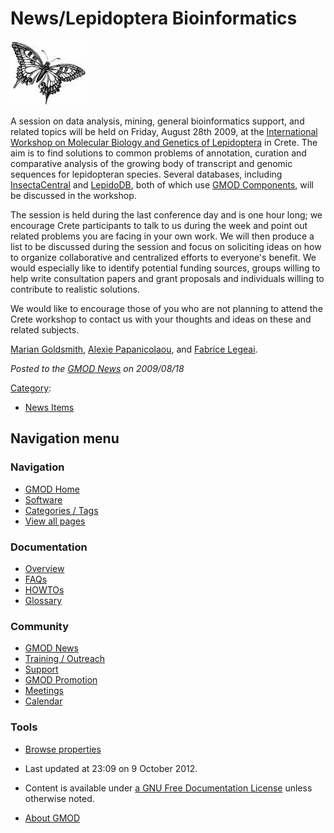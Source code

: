



<span id="top"></span>




# <span dir="auto">News/Lepidoptera Bioinformatics</span>











<a href="http://bio.demokritos.gr/leps/leps.htm" rel="nofollow"
title="International Workshop on Molecular Biology and Genetics of Lepidoptera"><img
src="https://raw.githubusercontent.com/GMOD/gmod.github.io/main/mediawiki/images/5/55/Butterfly1.jpg" width="120"
height="103"
alt="International Workshop on Molecular Biology and Genetics of Lepidoptera" /></a>



A session on data analysis, mining, general bioinformatics support, and
related topics will be held on Friday, August 28th 2009, at the
<a href="http://bio.demokritos.gr/leps/leps.htm" class="external text"
rel="nofollow">International Workshop on Molecular Biology and Genetics
of Lepidoptera</a> in Crete. The aim is to find solutions to common
problems of annotation, curation and comparative analysis of the growing
body of transcript and genomic sequences for lepidopteran species.
Several databases, including
<a href="http://insectacentral.org" class="external text"
rel="nofollow">InsectaCentral</a> and
<a href="http://www.inra.fr/lepidodb" class="external text"
rel="nofollow">LepidoDB</a>, both of which use [GMOD
Components](../GMOD_Components "GMOD Components"), will be discussed in
the workshop.

The session is held during the last conference day and is one hour long;
we encourage Crete participants to talk to us during the week and point
out related problems you are facing in your own work. We will then
produce a list to be discussed during the session and focus on
soliciting ideas on how to organize collaborative and centralized
efforts to everyone's benefit. We would especially like to identify
potential funding sources, groups willing to help write consultation
papers and grant proposals and individuals willing to contribute to
realistic solutions.

We would like to encourage those of you who are not planning to attend
the Crete workshop to contact us with your thoughts and ideas on these
and related subjects.

<a href="mailto:mki101@uri.edu" class="external text"
rel="nofollow">Marian Goldsmith</a>,
<a href="mailto:a.papanicolaou@ex.ac.uk" class="external text"
rel="nofollow">Alexie Papanicolaou</a>, and
<a href="mailto:flegeai@rennes.inra.fr" class="external text"
rel="nofollow">Fabrice Legeai</a>.

  



*Posted to the [GMOD News](../GMOD_News "GMOD News") on 2009/08/18*






[Category](../Special%3ACategories "Special%3ACategories"):

- [News Items](../Category%3ANews_Items "Category%3ANews Items")






## Navigation menu







<a href="../Main_Page"
style="background-image: url(../../images/GMOD-cogs.png);"
title="Visit the main page"></a>


### Navigation



- <span id="n-GMOD-Home">[GMOD Home](../Main_Page)</span>
- <span id="n-Software">[Software](../GMOD_Components)</span>
- <span id="n-Categories-.2F-Tags">[Categories /
  Tags](../Categories)</span>
- <span id="n-View-all-pages">[View all
  pages](../Special:AllPages)</span>




### Documentation



- <span id="n-Overview">[Overview](../Overview)</span>
- <span id="n-FAQs">[FAQs](../Category%3AFAQ)</span>
- <span id="n-HOWTOs">[HOWTOs](../Category%3AHOWTO)</span>
- <span id="n-Glossary">[Glossary](../Glossary)</span>




### Community



- <span id="n-GMOD-News">[GMOD News](../GMOD_News)</span>
- <span id="n-Training-.2F-Outreach">[Training /
  Outreach](../Training_and_Outreach)</span>
- <span id="n-Support">[Support](../Support)</span>
- <span id="n-GMOD-Promotion">[GMOD Promotion](../GMOD_Promotion)</span>
- <span id="n-Meetings">[Meetings](../Meetings)</span>
- <span id="n-Calendar">[Calendar](../Calendar)</span>




### Tools

- <span id="t-smwbrowselink"><a href="../Special%3ABrowse/News-2FLepidoptera_Bioinformatics"
  rel="smw-browse">Browse properties</a></span>



- <span id="footer-info-lastmod">Last updated at 23:09 on 9 October
  2012.</span>
<!-- - <span id="footer-info-viewcount">5,580 page views.</span> -->
- <span id="footer-info-copyright">Content is available under
  <a href="http://www.gnu.org/licenses/fdl-1.3.html" class="external"
  rel="nofollow">a GNU Free Documentation License</a> unless otherwise
  noted.</span>

<!-- -->

- <span id="footer-places-about">[About
  GMOD](../GMOD%3AAbout "GMOD%3AAbout")</span>

<!-- -->




